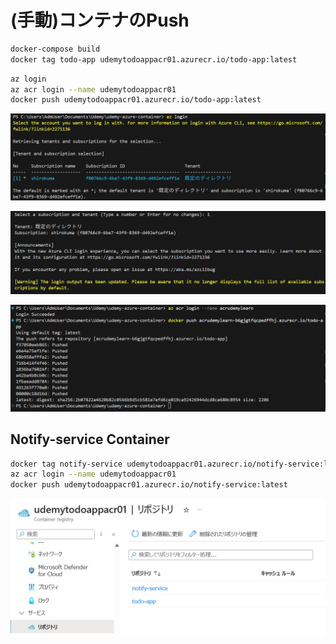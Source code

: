 # (手動)コンテナのPush

```bash
docker-compose build
docker tag todo-app udemytodoappacr01.azurecr.io/todo-app:latest
```

```bash
az login
az acr login --name udemytodoappacr01
docker push udemytodoappacr01.azurecr.io/todo-app:latest
```

![alt text](image-4.png)

![alt text](image-5.png)

![alt text](image-6.png)

## Notify-service Container

```bash
docker tag notify-service udemytodoappacr01.azurecr.io/notify-service:latest
az acr login --name udemytodoappacr01
docker push udemytodoappacr01.azurecr.io/notify-service:latest
```

![alt text](image-1.png)
